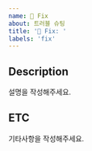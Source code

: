 ```yaml
---
name: 🐝 Fix
about: 트러블 슈팅
title: '🐝 Fix: '
labels: 'fix'
---
```


## Description
설명을 작성해주세요.

## ETC
기타사항을 작성해주세요.

